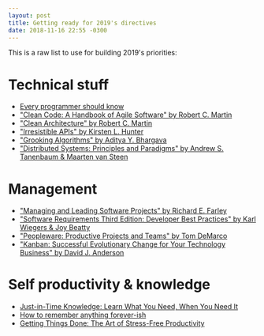 ```yaml
---
layout: post
title: Getting ready for 2019's directives
date: 2018-11-16 22:55 -0300
---
```


This is a raw list to use for building 2019's priorities:

# Technical stuff

* [Every programmer should know](https://github.com/mtdvio/every-programmer-should-know)
* ["Clean Code: A Handbook of Agile Software" by Robert C. Martin](https://www.goodreads.com/book/show/3735293-clean-code)
* ["Clean Architecture" by Robert C. Martin](https://www.goodreads.com/book/show/18043011-clean-architecture)
* ["Irresistible APIs" by Kirsten L. Hunter](https://www.goodreads.com/book/show/27037125-irresistible-apis)
* ["Grooking Algorithms" by Aditya Y. Bhargava](https://www.goodreads.com/book/show/22847284-grokking-algorithms-an-illustrated-guide-for-programmers-and-other-curio)
* ["Distributed Systems: Principles and Paradigms" by Andrew S. Tanenbaum & Maarten van Steen](https://www.goodreads.com/book/show/405614.Distributed_Systems)

# Management

* ["Managing and Leading Software Projects" by Richard E. Farley](https://www.goodreads.com/book/show/5115607-managing-and-leading-software-projects)
* ["Software Requirements Third Edition: Developer Best Practices" by Karl Wiegers & Joy Beatty]()
* ["Peopleware: Productive Projects and Teams" by Tom DeMarco](https://www.goodreads.com/book/show/67825.Peopleware)
* ["Kanban: Successful Evolutionary Change for Your Technology Business" by David J. Anderson](https://www.goodreads.com/book/show/8086552-kanban)

# Self productivity & knowledge

* [Just-in-Time Knowledge: Learn What You Need, When You Need It](https://hackernoon.com/just-in-time-knowledge-learn-what-you-need-when-you-need-it-a48f77043287)
* [How to remember anything forever-ish](https://ncase.me/remember/)
* [Getting Things Done: The Art of Stress-Free Productivity](https://www.goodreads.com/book/show/1633.Getting_Things_Done)
